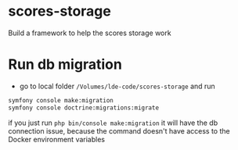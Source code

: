 # scores-storage
Build a framework to help the scores storage work

# Run db migration
- go to local folder `/Volumes/lde-code/scores-storage` and run
```bash
symfony console make:migration
symfony console doctrine:migrations:migrate
```

if you just run `php bin/console make:migration` it will have the db connection issue, because the command doesn't have access to the Docker environment variables
